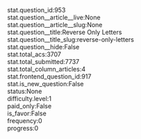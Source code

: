 stat.question_id:953  
stat.question__article__live:None  
stat.question__article__slug:None  
stat.question__title:Reverse Only Letters  
stat.question__title_slug:reverse-only-letters  
stat.question__hide:False  
stat.total_acs:3707  
stat.total_submitted:7737  
stat.total_column_articles:4  
stat.frontend_question_id:917  
stat.is_new_question:False  
status:None  
difficulty.level:1  
paid_only:False  
is_favor:False  
frequency:0  
progress:0  
